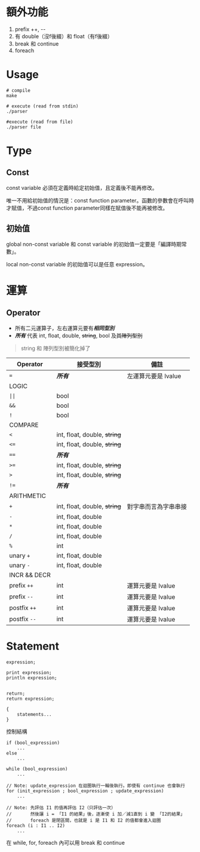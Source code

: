 # 額外功能

1. prefix ++, --
2. 有 double（沒f後綴）和 float（有f後綴）
3. break 和 continue
4. foreach

# Usage

```shell
# compile
make

# execute (read from stdin)
./parser

#execute (read from file)
./parser file
```

# Type

## Const

const variable 必須在定義時給定初始值，且定義後不能再修改。

唯一不用給初始值的情況是：const function parameter。函數的參數會在呼叫時才賦值，不過const function parameter同樣在賦值後不能再被修改。

## 初始值

global non-const variable 和 const variable 的初始值一定要是「編譯時期常數」。

local non-const variable 的初始值可以是任意 expression。


# 運算

## Operator

- 所有二元運算子，左右運算元要有***相同型別***
- ***所有*** 代表 int, float, double, ~~string~~, bool 及~~其陣列型別~~
> string 和 陣列型別被簡化掉了

Operator | 接受型別 | 備註
---|---|---|
`= ` | ***所有*** | 左運算元要是 lvalue
LOGIC ||
`\|\|` | bool |
`&&` | bool |
`! ` | bool |
COMPARE ||
`< ` | int, float, double, ~~string~~ |
`<=` | int, float, double, ~~string~~ |
`==` | ***所有*** |
`>=` | int, float, double, ~~string~~ |
`> ` | int, float, double, ~~string~~ |
`!=` | ***所有*** |
ARITHMETIC ||
`+`  | int, float, double, ~~string~~ | 對字串而言為字串串接
`-`  | int, float, double
`*`  | int, float, double
`/`  | int, float, double
`%`  | int
unary `+` | int, float, double
unary `-` | int, float, double
INCR && DECR ||
prefix `++`  | int | 運算元要是 lvalue
prefix `--`  | int | 運算元要是 lvalue
postfix `++` | int | 運算元要是 lvalue
postfix `--` | int | 運算元要是 lvalue

# Statement

```
expression;

print expression;
println expression;


return;
return expression;

{
    statements...
}
```

控制結構

```
if (bool_expression)
    ...
else
    ...

while (bool_expression)
    ...

// Note: update_expression 在迴圈執行一輪後執行。即使有 continue 也會執行
for (init_expression ; bool_expression ; update_expression)
    ...

// Note: 先評估 I1 的值再評估 I2（只評估一次）
//       然後讓 i = 「I1 的結果」後，逐漸使 i 加／減1直到 i 變 「I2的結果」
//       foreach 是閉區間，也就是 i 是 I1 和 I2 的值都會進入迴圈
foreach (i : I1 .. I2)
    ...
```

在 while, for, foreach 內可以用 break 和 continue
